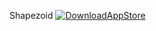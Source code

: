 Shapezoid
[![DownloadAppStore](/Web/appstorebadge.png)](https://apps.apple.com/us/app/shapezoid/id1507022672)
